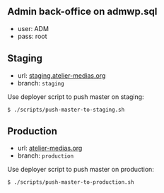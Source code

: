      
## Admin back-office on admwp.sql

- user: ADM
- pass: root

## Staging
- url: [staging.atelier-medias.org](http://staging.atelier-medias.org)
- branch: `staging`

Use deployer script to push master on staging: 
```shell
$ ./scripts/push-master-to-staging.sh
```

## Production  
- url: [atelier-medias.org](http://atelier-medias.org) 
- branch: `production`

Use deployer script to push master on production: 
```shell
$ ./scripts/push-master-to-production.sh
```
